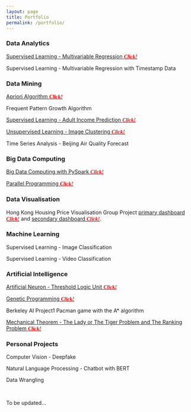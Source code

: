 ```yaml
---
layout: page
title: Portfolio
permalink: /portfolio/
---
```


### __Data Analytics__

[Supervised Learning - Multivariable Regression <span style="color:red; font-family: Babas;">__*Click!*__</span>](https://syenpark.github.io/data_science/2019/09/07/multivariable-regression.html)  

Supervised Learning - Multivariable Regression with Timestamp Data

### __Data Mining__

[Apriori Algorithm <span style="color:red; font-family: Babas;">__*Click!*__</span>](https://syenpark.github.io/data_science/2018/10/01/apriori-algorithm.html)

Frequent Pattern Growth Algorithm

[Supervised Learning - Adult Income Prediction <span style="color:red; font-family: Babas;">__*Click!*__</span>](https://syenpark.github.io/data_science/2019/01/10/adult-income-prediction.html)

[Unsupervised Learning - Image Clustering <span style="color:red; font-family: Babas;">__*Click!*__</span>](https://syenpark.github.io/machine_learning/2019/09/03/image-clustering.html)

Time Series Analysis - Beijing Air Quality Forecast 



### __Big Data Computing__

[Big Data Computing with PySpark <span style="color:red; font-family: Babas;">__*Click!*__</span>](https://syenpark.github.io/computer_science/2019/06/24/big-data-computing-with-pyspark.html)

[Parallel Programming <span style="color:red; font-family: Babas;">__*Click!*__</span>](https://syenpark.github.io/computer_science/2019/06/23/parallel-programming.html)    



### __Data Visualisation__

Hong Kong Housing Price Visualisation Group Project [primary dashboard <span style="color:red; font-family: Babas;">__*Click!*__</span>](https://public.tableau.com/profile/kenneth.sze#!/vizhome/DashtBoard1/Dashboard1?publish=yes) and [secondary dashboard <span style="color:red; font-family: Babas;">__*Click!*__</span>](https://public.tableau.com/profile/kenneth.sze#!/vizhome/SecondaryDashboard/Dashboard1?publish=yes).   



### __Machine Learning__

Supervised Learning - Image Classification

Supervised Learning - Video Classification



### __Artificial Intelligence__

[Artificial Neuron - Threshold Logic Unit <span style="color:red; font-family: Babas;">__*Click!*__</span>](https://syenpark.github.io/artificial_intelligence/2019/08/30/threshold-logic-unit.html)

[Genetic Programming <span style="color:red; font-family: Babas;">__*Click!*__</span>](https://syenpark.github.io/artificial_intelligence/2019/09/18/genetic-programming.html)

Berkeley AI Project1 Pacman game with the A* algorithm

[Mechanical Theorem - The Lady or The Tiger Problem and The Ranking Problem <span style="color:red; font-family: Babas;">__*Click!*__</span>](https://colab.research.google.com/drive/1CIOnAFIFGffdfdbETMUoMr-pbM6jnK4d)



### __Personal Projects__

Computer Vision - Deepfake

Natural Language Processing - Chatbot with BERT

Data Wrangling

<br/>

To be updated...
